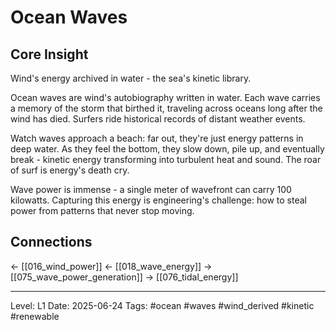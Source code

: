 # Ocean Waves

## Core Insight
Wind's energy archived in water - the sea's kinetic library.

Ocean waves are wind's autobiography written in water. Each wave carries a memory of the storm that birthed it, traveling across oceans long after the wind has died. Surfers ride historical records of distant weather events.

Watch waves approach a beach: far out, they're just energy patterns in deep water. As they feel the bottom, they slow down, pile up, and eventually break - kinetic energy transforming into turbulent heat and sound. The roar of surf is energy's death cry.

Wave power is immense - a single meter of wavefront can carry 100 kilowatts. Capturing this energy is engineering's challenge: how to steal power from patterns that never stop moving.

## Connections
← [[016_wind_power]]
← [[018_wave_energy]]
→ [[075_wave_power_generation]]
→ [[076_tidal_energy]]

---
Level: L1
Date: 2025-06-24
Tags: #ocean #waves #wind_derived #kinetic #renewable
